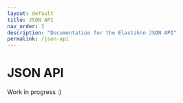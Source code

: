 ```yaml
---
layout: default
title: JSON API
nav_order: 3
description: "Documentation for the Elastiknn JSON API"
permalink: /json-api
---
```


# JSON API

Work in progress :)